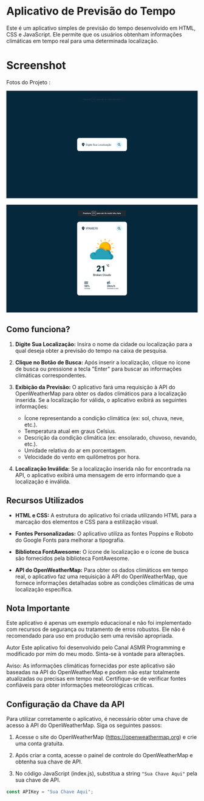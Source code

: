 # Aplicativo de Previsão do Tempo

Este é um aplicativo simples de previsão do tempo desenvolvido em HTML, CSS e JavaScript. Ele permite que os usuários obtenham informações climáticas em tempo real para uma determinada localização.

# Screenshot

Fotos do Projeto :

![screenshot](modelo1.jpg)

![screenshot](modelo2.jpg)

## Como funciona?

1. **Digite Sua Localização:** Insira o nome da cidade ou localização para a qual deseja obter a previsão do tempo na caixa de pesquisa.

2. **Clique no Botão de Busca:** Após inserir a localização, clique no ícone de busca ou pressione a tecla "Enter" para buscar as informações climáticas correspondentes.

3. **Exibição da Previsão:** O aplicativo fará uma requisição à API do OpenWeatherMap para obter os dados climáticos para a localização inserida. Se a localização for válida, o aplicativo exibirá as seguintes informações:

   - Ícone representando a condição climática (ex: sol, chuva, neve, etc.).
   - Temperatura atual em graus Celsius.
   - Descrição da condição climática (ex: ensolarado, chuvoso, nevando, etc.).
   - Umidade relativa do ar em porcentagem.
   - Velocidade do vento em quilômetros por hora.

4. **Localização Inválida:** Se a localização inserida não for encontrada na API, o aplicativo exibirá uma mensagem de erro informando que a localização é inválida.

## Recursos Utilizados

- **HTML e CSS:** A estrutura do aplicativo foi criada utilizando HTML para a marcação dos elementos e CSS para a estilização visual.

- **Fontes Personalizadas:** O aplicativo utiliza as fontes Poppins e Roboto do Google Fonts para melhorar a tipografia.

- **Biblioteca FontAwesome:** O ícone de localização e o ícone de busca são fornecidos pela biblioteca FontAwesome.

- **API do OpenWeatherMap:** Para obter os dados climáticos em tempo real, o aplicativo faz uma requisição à API do OpenWeatherMap, que fornece informações detalhadas sobre as condições climáticas de uma localização específica.

## Nota Importante
Este aplicativo é apenas um exemplo educacional e não foi implementado com recursos de segurança ou tratamento de erros robustos. Ele não é recomendado para uso em produção sem uma revisão apropriada.

Autor
Este aplicativo foi desenvolvido pelo Canal ASMR Programming e modificado por mim do meu modo. Sinta-se à vontade para alterações.

Aviso: As informações climáticas fornecidas por este aplicativo são baseadas na API do OpenWeatherMap e podem não estar totalmente atualizadas ou precisas em tempo real. Certifique-se de verificar fontes confiáveis para obter informações meteorológicas críticas.

## Configuração da Chave da API

Para utilizar corretamente o aplicativo, é necessário obter uma chave de acesso à API do OpenWeatherMap. Siga os seguintes passos:

1. Acesse o site do OpenWeatherMap (https://openweathermap.org) e crie uma conta gratuita.

2. Após criar a conta, acesse o painel de controle do OpenWeatherMap e obtenha sua chave de API.

3. No código JavaScript (index.js), substitua a string `"Sua Chave Aqui"` pela sua chave de API.

```javascript
const APIKey = "Sua Chave Aqui";
